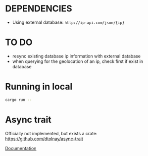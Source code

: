 # DEPENDENCIES

* Using external database: `http://ip-api.com/json/{ip}`

# TO DO

* resync existing database ip information with external database
* when querying for the geolocation of an ip, check first if exist in database

# Running in local

```bash
cargo run --
```

# Async trait 

Officially not implemented, but exists a crate: https://github.com/dtolnay/async-trait

[Documentation](https://rust-lang.github.io/async-book/07_workarounds/05_async_in_traits.html)

